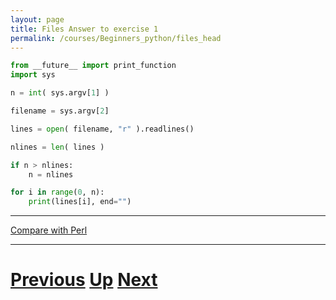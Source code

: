 ```yaml
---
layout: page
title: Files Answer to exercise 1
permalink: /courses/Beginners_python/files_head
---
```


```python
from __future__ import print_function
import sys

n = int( sys.argv[1] )

filename = sys.argv[2]

lines = open( filename, "r" ).readlines()

nlines = len( lines )

if n > nlines:
    n = nlines

for i in range(0, n):
    print(lines[i], end="")
```

***

[Compare with Perl](../beginning_perl/files_head.md)

***

# [Previous](files.md) [Up](README.md) [Next](files.md)
